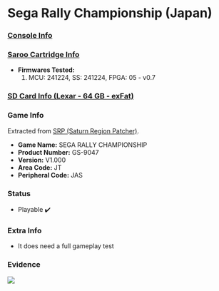 # Sega Rally Championship (Japan)

### [Console Info](../../../../../Info/Consoles/VA13/README.md)

### [Saroo Cartridge Info](../../../../../Info/Cartridges/GuangzhouSanStarOnlineShop/1.6/README.md)

- <b>Firmwares Tested:</b>
  1. MCU: 241224, SS: 241224, FPGA: 05 - v0.7

### [SD Card Info (Lexar - 64 GB - exFat)](../../../../../Info/SdCards/Lexar/64GB/exfat/README.md)

### Game Info

Extracted from [SRP (Saturn Region Patcher)](https://segaxtreme.net/resources/saturn-region-patcher.81/download).

- <b>Game Name:</b> SEGA RALLY CHAMPIONSHIP
- <b>Product Number:</b> GS-9047
- <b>Version:</b> V1.000
- <b>Area Code:</b> JT
- <b>Peripheral Code:</b> JAS

### Status

- Playable :heavy_check_mark:

### Extra Info

- It does need a full gameplay test

### Evidence

[![](https://img.youtube.com/vi/cpIha3k5jMA/0.jpg)](https://www.youtube.com/watch?v=cpIha3k5jMA)
